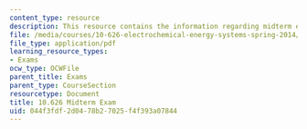 ```yaml
---
content_type: resource
description: This resource contains the information regarding midterm exam.
file: /media/courses/10-626-electrochemical-energy-systems-spring-2014/044f3fdf2d0478b27025f4f393a07844_MIT10_626S14_Mid_Exam_SOL.pdf
file_type: application/pdf
learning_resource_types:
- Exams
ocw_type: OCWFile
parent_title: Exams
parent_type: CourseSection
resourcetype: Document
title: 10.626 Midterm Exam
uid: 044f3fdf-2d04-78b2-7025-f4f393a07844
---
```

